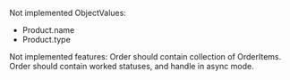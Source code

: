 Not implemented ObjectValues:
 - Product.name
 - Product.type
 
 Not implemented features:
  Order should contain collection of OrderItems.
  Order should contain worked statuses, and handle in async mode.